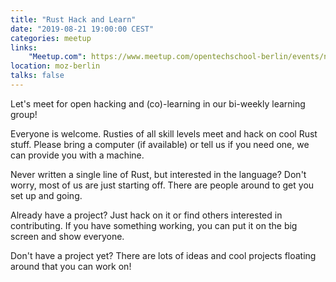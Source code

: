 ```yaml
---
title: "Rust Hack and Learn"
date: "2019-08-21 19:00:00 CEST"
categories: meetup
links:
    "Meetup.com": https://www.meetup.com/opentechschool-berlin/events/nxdpgryzlbcc/
location: moz-berlin
talks: false
---
```


Let's meet for open hacking and (co)-learning in our bi-weekly learning group!

Everyone is welcome. Rusties of all skill levels meet and hack on cool Rust stuff. Please bring a computer (if available) or tell us if you need one, we can provide you with a machine.

Never written a single line of Rust, but interested in the language? Don't worry, most of us are just starting off. There are people around to get you set up and going.

Already have a project? Just hack on it or find others interested in contributing. If you have something working, you can put it on the big screen and show everyone.

Don't have a project yet? There are lots of ideas and cool projects floating around that you can work on!

